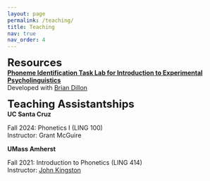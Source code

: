 ```yaml
---
layout: page
permalink: /teaching/
title: Teaching
nav: true
nav_order: 4
---
```

<font size="5"><b>Resources</b></font><br>
<b>[Phoneme Identification Task Lab for Introduction to Experimental Psycholinguistics](https://github.com/bdillon/English_VAS_ID/)</b><br>
Developed with [Brian Dillon](https://people.umass.edu/bwdillon/)<br>

<font size="5"><b>Teaching Assistantships</b></font><br>
<b>UC Santa Cruz</b>

Fall 2024: Phonetics I (LING 100)<br>
Instructor: Grant McGuire<br>

<b>UMass Amherst</b>

Fall 2021: Introduction to Phonetics (LING 414)<br>
Instructor: [John Kingston](https://blogs.umass.edu/jkingstn/)
